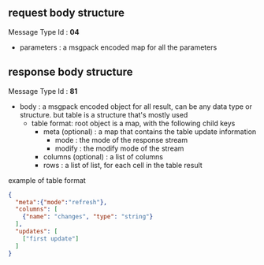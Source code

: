## request body structure

Message Type Id : **04**

* parameters : a msgpack encoded map for all the parameters

## response body structure

Message Type Id : **81**

* body : a msgpack encoded object for all result, can be any data type or structure. but table is a structure that's mostly used
  * table format: root object is a map, with the following child keys
     * meta (optional) : a map that contains the table update information
        * mode : the mode of the response stream
        * modify : the modify mode of the stream
     * columns (optional) : a list of columns
     * rows : a list of list, for each cell in the table result

example of table format
```json
{
  "meta":{"mode":"refresh"},
  "columns": [
    {"name": "changes", "type": "string"}
  ],
  "updates": [
    ["first update"]
  ]
}
```
